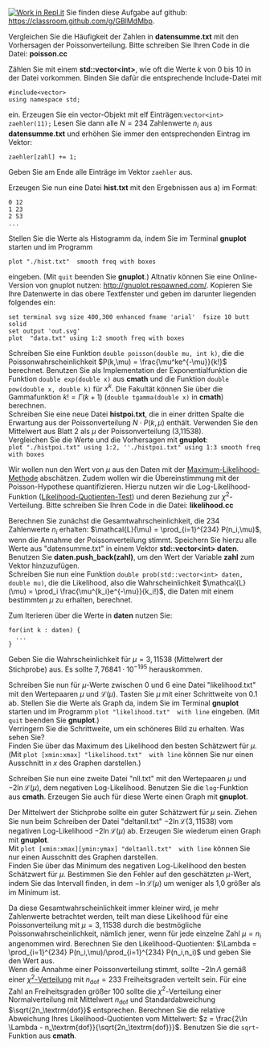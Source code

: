[![Work in Repl.it](https://classroom.github.com/assets/work-in-replit-14baed9a392b3a25080506f3b7b6d57f295ec2978f6f33ec97e36a161684cbe9.svg)](https://classroom.github.com/online_ide?assignment_repo_id=338345&assignment_repo_type=GroupAssignmentRepo)
Sie finden diese Aufgabe auf github:
<https://classroom.github.com/g/GBlMdMbp>.

Vergleichen Sie die Häufigkeit der Zahlen in **datensumme.txt** mit den
Vorhersagen der Poissonverteilung. Bitte schreiben Sie Ihren Code in die
Datei: **poisson.cc**

Zählen Sie mit einem **std::vector\<int\>**, wie oft die Werte $k$ von 0
bis 10 in der Datei vorkommen. Binden Sie dafür die entsprechende
Include-Datei mit

    #include<vector>
    using namespace std;

ein. Erzeugen Sie ein vector-Objekt mit elf
Einträgen:`vector<int> zaehler(11);` Lesen Sie dann alle $N = 234$
Zahlenwerte $n_i$ aus **datensumme.txt** und erhöhen Sie immer den
entsprechenden Eintrag im Vektor:

    zaehler[zahl] += 1;

Geben Sie am Ende alle Einträge im Vektor `zaehler` aus.

Erzeugen Sie nun eine Datei **hist.txt** mit den Ergebnissen aus a) im
Format:

    0 12
    1 23
    2 53
    ...

Stellen Sie die Werte als Histogramm da, indem Sie im Terminal
**gnuplot** starten und im Programm

    plot "./hist.txt"  smooth freq with boxes

eingeben. (Mit `quit` beenden Sie **gnuplot**.) Altnativ können Sie eine
Online-Version von gnuplot nutzen: <http://gnuplot.respawned.com/>.
Kopieren Sie Ihre Datenwerte in das obere Textfenster und geben im
darunter liegenden folgendes ein:

    set terminal svg size 400,300 enhanced fname 'arial'  fsize 10 butt solid
    set output 'out.svg'
    plot  "data.txt" using 1:2 smooth freq with boxes

Schreiben Sie eine Funktion `double poisson(double mu, int k)`, die die
Poissonwahrscheinlichkeit $P(k,\mu) =  \frac{\mu^ke^{-\mu}}{k!}$
berechnet. Benutzen Sie als Implementation der Exponentialfunktion die
Funktion `double exp(double x)` aus **cmath** und die Funktion
`double pow(double x, double k)` für $x^k$. Die Fakultät können Sie über
die Gammafunktion $k! = \Gamma(k+1)$ (`double tgamma(double x)` in
**cmath**) berechnen.\
Schreiben Sie eine neue Datei **histpoi.txt**, die in einer dritten
Spalte die Erwartung aus der Poissonverteilung $N \cdot P(k, \mu)$
enthält. Verwenden Sie den Mittelwert aus Blatt 2 als $\mu$ der
Poissonverteilung (3,11538).\
Vergleichen Sie die Werte und die Vorhersagen mit **gnuplot**:\
`plot "./histpoi.txt" using 1:2, ''./histpoi.txt" using 1:3 smooth freq with boxes`

Wir wollen nun den Wert von $\mu$ aus den Daten mit der
[Maximum-Likelihood-Methode](https://de.wikipedia.org/wiki/Maximum-Likelihood-Methode)
abschätzen. Zudem wollen wir die Übereinstimmung mit der
Poisson-Hypothese quantifizieren. Hierzu nutzen wir die
Log-Likelihood-Funktion
([Likelihood-Quotienten-Test](https://de.wikipedia.org/wiki/Likelihood-Quotienten-Test))
und deren Beziehung zur $\chi^2$-Verteilung. Bitte schreiben Sie Ihren
Code in die Datei: **likelihood.cc**

Berechnen Sie zunächst die Gesamtwahrscheinlichkeit, die 234 Zahlenwerte
$n_i$ erhalten: $\mathcal{L}(\mu) = \prod_{i=1}^{234} P(n_i,\mu)$, wenn
die Annahme der Poissonverteilung stimmt. Speichern Sie hierzu alle
Werte aus "datensumme.txt" in einem Vektor **std::vector\<int\>
daten**.\
Benutzen Sie **daten.push\_back(zahl)**, um den Wert der Variable
**zahl** zum Vektor hinzuzufügen.\
Schreiben Sie nun eine Funktion
`double prob(std::vector<int> daten, double mu)`, die die Likelihood,
also die Wahrscheinlichkeit
$\mathcal{L}(\mu) = \prod_i   \frac{\mu^{k_i}e^{-\mu}}{k_i!}$, die Daten
mit einem bestimmten $\mu$ zu erhalten, berechnet.

Zum Iterieren über die Werte in **daten** nutzen Sie:

    for(int k : daten) {
      ...
    }

Geben Sie die Wahrscheinlichkeit für $\mu = 3{,}11538$ (Mittelwert der
Stichprobe) aus. Es sollte $7{,}76841\cdot 10^{-195}$ herauskommen.

Schreiben Sie nun für $\mu$-Werte zwischen 0 und 6 eine Datei
"likelihood.txt" mit den Wertepaaren $\mu$ und $\mathcal{L}(\mu)$.
Tasten Sie $\mu$ mit einer Schrittweite von 0.1 ab. Stellen Sie die
Werte als Graph da, indem Sie im Terminal **gnuplot** starten und im
Programm `plot "likelihood.txt"  with line` eingeben. (Mit `quit`
beenden Sie **gnuplot**.)\
Verringern Sie die Schrittweite, um ein schöneres Bild zu erhalten. Was
sehen Sie?\
Finden Sie über das Maximum des Likelihood den besten Schätzwert für
$\mu$.\
(Mit `plot [xmin:xmax] "likelihood.txt"  with line` können Sie nur einen
Ausschnitt in $x$ des Graphen darstellen.)

Schreiben Sie nun eine zweite Datei "nll.txt" mit den Wertepaaren $\mu$
und $- 2\ln \mathcal{L}(\mu)$, dem negativen Log-Likelihood. Benutzen
Sie die `log`-Funktion aus **cmath**. Erzeugen Sie auch für diese Werte
einen Graph mit **gnuplot**.

Der Mittelwert der Stichprobe sollte ein guter Schätzwert für $\mu$
sein. Ziehen Sie nun beim Schreiben der Datei "deltanll.txt"
$-2\ln \mathcal{L}(3{,}11538)$ vom negativen Log-Likelihood
$- 2\ln \mathcal{L}(\mu)$ ab. Erzeugen Sie wiederum einen Graph mit
**gnuplot**.\
Mit `plot [xmin:xmax][ymin:ymax] "deltanll.txt"  with line` können Sie
nur einen Ausschnitt des Graphen darstellen.\
Finden Sie über das Minimum des negativen Log-Likelihood den besten
Schätzwert für $\mu$. Bestimmen Sie den Fehler auf den geschätzten
$\mu$-Wert, indem Sie das Intervall finden, in dem
$- \ln \mathcal{L}(\mu)$ um weniger als 1,0 größer als im Minimum ist.

Da diese Gesamtwahrscheinlichkeit immer kleiner wird, je mehr
Zahlenwerte betrachtet werden, teilt man diese Likelihood für eine
Poissonverteilung mit $\mu = 3{,}11538$ durch die bestmögliche
Poissonwahrscheinlichkeit, nämlich jener, wenn für jede einzelne Zahl
$\mu = n_i$ angenommen wird. Berechnen Sie den Likelihood-Quotienten:
$\Lambda = \prod_{i=1}^{234} P(n_i,\mu)/\prod_{i=1}^{234} P(n_i,n_i)$
und geben Sie den Wert aus.\
Wenn die Annahme einer Poissonverteilung stimmt, sollte $-2\ln \Lambda$
gemäß einer
[$\chi^2$-Verteilung](https://de.wikipedia.org/wiki/Chi-Quadrat-Verteilung)
mit $n_\textrm{dof} = 233$ Freiheitsgraden verteilt sein. Für eine Zahl
an Freiheitsgraden größer 100 sollte die $\chi^2$-Verteilung einer
Normalverteilung mit Mittelwert $n_\textrm{dof}$ und Standardabweichung
$\sqrt{2n_\textrm{dof}}$ entsprechen. Berechnen Sie die relative
Abweichung Ihres Likelihood-Quotienten vom Mittelwert:
$z = \frac{2\ln \Lambda - n_\textrm{dof}}{\sqrt{2n_\textrm{dof}}}$.
Benutzen Sie die `sqrt`-Funktion aus **cmath**.
